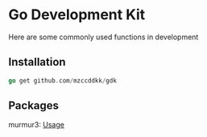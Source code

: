 # Go Development Kit

Here are some commonly used functions in development

## Installation

```go
go get github.com/mzccddkk/gdk
```

## Packages

murmur3: [Usage](./murmur3/README.md)
